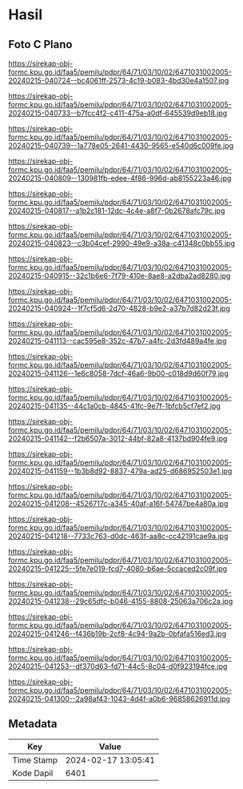 # Hasil

## Foto C Plano

https://sirekap-obj-formc.kpu.go.id/faa5/pemilu/pdpr/64/71/03/10/02/6471031002005-20240215-040724--bc4061ff-2573-4c19-b083-4bd30e4a1507.jpg

https://sirekap-obj-formc.kpu.go.id/faa5/pemilu/pdpr/64/71/03/10/02/6471031002005-20240215-040733--b7fcc4f2-c411-475a-a0df-645539d9eb18.jpg

https://sirekap-obj-formc.kpu.go.id/faa5/pemilu/pdpr/64/71/03/10/02/6471031002005-20240215-040739--1a778e05-2641-4430-9565-e540d6c009fe.jpg

https://sirekap-obj-formc.kpu.go.id/faa5/pemilu/pdpr/64/71/03/10/02/6471031002005-20240215-040809--130981fb-edee-4f86-996d-ab8155223a46.jpg

https://sirekap-obj-formc.kpu.go.id/faa5/pemilu/pdpr/64/71/03/10/02/6471031002005-20240215-040817--a1b2c181-12dc-4c4e-a8f7-0b2678afc79c.jpg

https://sirekap-obj-formc.kpu.go.id/faa5/pemilu/pdpr/64/71/03/10/02/6471031002005-20240215-040823--c3b04cef-2990-49e9-a38a-c41348c0bb55.jpg

https://sirekap-obj-formc.kpu.go.id/faa5/pemilu/pdpr/64/71/03/10/02/6471031002005-20240215-040915--32c1b6e6-7f79-410e-8ae8-a2dba2ad8280.jpg

https://sirekap-obj-formc.kpu.go.id/faa5/pemilu/pdpr/64/71/03/10/02/6471031002005-20240215-040924--1f7cf5d6-2d70-4828-b9e2-a37b7d82d23f.jpg

https://sirekap-obj-formc.kpu.go.id/faa5/pemilu/pdpr/64/71/03/10/02/6471031002005-20240215-041113--cac595e8-352c-47b7-a4fc-2d3fd489a4fe.jpg

https://sirekap-obj-formc.kpu.go.id/faa5/pemilu/pdpr/64/71/03/10/02/6471031002005-20240215-041126--1e6c8058-7dcf-46a6-9b00-c018d9d60f79.jpg

https://sirekap-obj-formc.kpu.go.id/faa5/pemilu/pdpr/64/71/03/10/02/6471031002005-20240215-041135--44c1a0cb-4845-41fc-9e7f-1bfcb5cf7ef2.jpg

https://sirekap-obj-formc.kpu.go.id/faa5/pemilu/pdpr/64/71/03/10/02/6471031002005-20240215-041142--f2b6507a-3012-44bf-82a8-4137bd904fe9.jpg

https://sirekap-obj-formc.kpu.go.id/faa5/pemilu/pdpr/64/71/03/10/02/6471031002005-20240215-041159--1b3b8d92-8837-479a-ad25-d686952503e1.jpg

https://sirekap-obj-formc.kpu.go.id/faa5/pemilu/pdpr/64/71/03/10/02/6471031002005-20240215-041208--4526717c-a345-40af-a16f-54747be4a80a.jpg

https://sirekap-obj-formc.kpu.go.id/faa5/pemilu/pdpr/64/71/03/10/02/6471031002005-20240215-041218--7733c763-d0dc-463f-aa8c-cc42191cae9a.jpg

https://sirekap-obj-formc.kpu.go.id/faa5/pemilu/pdpr/64/71/03/10/02/6471031002005-20240215-041225--5fe7e019-fcd7-4080-b6ae-5ccaced2c09f.jpg

https://sirekap-obj-formc.kpu.go.id/faa5/pemilu/pdpr/64/71/03/10/02/6471031002005-20240215-041238--29c65dfc-b046-4155-8808-25063a706c2a.jpg

https://sirekap-obj-formc.kpu.go.id/faa5/pemilu/pdpr/64/71/03/10/02/6471031002005-20240215-041246--f436b19b-2cf8-4c94-9a2b-0bfafa516ed3.jpg

https://sirekap-obj-formc.kpu.go.id/faa5/pemilu/pdpr/64/71/03/10/02/6471031002005-20240215-041253--df370d63-fd71-44c5-8c04-d0f923194fce.jpg

https://sirekap-obj-formc.kpu.go.id/faa5/pemilu/pdpr/64/71/03/10/02/6471031002005-20240215-041300--2a98af43-1043-4d4f-a0b6-96858626911d.jpg


## Metadata

| Key        | Value               |
| ---------- | ------------------- |
| Time Stamp | 2024-02-17 13:05:41 |
| Kode Dapil | 6401                |



